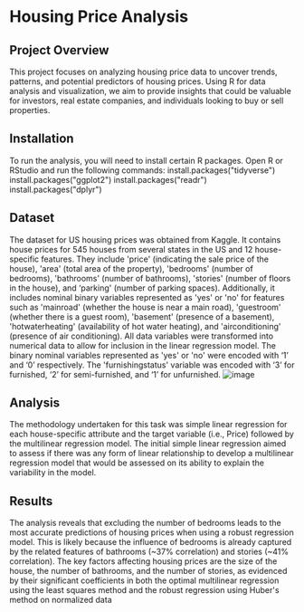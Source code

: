 # Housing Price Analysis
## Project Overview
This project focuses on analyzing housing price data to uncover trends, patterns, and potential predictors of housing prices. Using R for data analysis and visualization, we aim to provide insights that could be valuable for investors, real estate companies, and individuals looking to buy or sell properties.

## Installation
To run the analysis, you will need to install certain R packages. Open R or RStudio and run the following commands:
install.packages("tidyverse")
install.packages("ggplot2")
install.packages("readr")
install.packages("dplyr")

## Dataset
The dataset for US housing prices was obtained from Kaggle. It contains house prices for 545 houses from several states in the US and 12 house-specific features. They include 'price' (indicating the sale price of the house), 'area' (total area of the property), 'bedrooms' (number of bedrooms), 'bathrooms' (number of bathrooms), 'stories' (number of floors in the house), and ‘parking' (number of parking spaces). Additionally, it includes nominal binary variables represented as 'yes' or 'no' for features such as 'mainroad' (whether the house is near a main road), 'guestroom' (whether there is a guest room), 'basement' (presence of a basement), 'hotwaterheating' (availability of hot water heating), and 'airconditioning' (presence of air conditioning). All data variables were transformed into numerical data to allow for inclusion in the linear regression model. The binary nominal variables represented as 'yes' or 'no' were encoded with ‘1’ and ‘0’ respectively. The 'furnishingstatus' variable was encoded with ‘3’ for furnished, ‘2’ for semi-furnished, and ‘1’ for unfurnished. ![image](https://github.com/derickkiwia/HousingPriceAnalysis/assets/134967257/5f8eed2a-2d83-4207-b1e6-87d9c28d067c)

## Analysis 
The methodology undertaken for this task was simple linear regression for each house-specific attribute and the target variable (i.e., Price) followed by the multilinear regression model. The initial simple linear regression aimed to assess if there was any form of linear relationship to develop a multilinear regression model that would be assessed on its ability to explain the variability in the model. 

## Results
The analysis reveals that excluding the number of bedrooms leads to the most accurate predictions of housing prices when using a robust regression model. This is likely because the influence of bedrooms is already captured by the related features of bathrooms (~37% correlation) and stories (~41% correlation). The key factors affecting housing prices are the size of the house, the number of bathrooms, and the number of stories, as evidenced by their significant coefficients in both the optimal multilinear regression using the least squares method and the robust regression using Huber's method on normalized data
